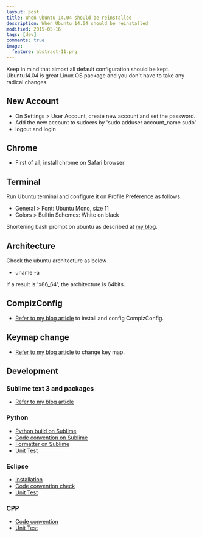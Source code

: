 ```yaml
---
layout: post
title: When Ubuntu 14.04 should be reinstalled
description: When Ubuntu 14.04 should be reinstalled
modified: 2015-05-16
tags: [dev]
comments: true
image:
  feature: abstract-11.png
---
```

Keep in mind that almost all default configuration should be kept. Ubuntu14.04 is great Linux OS package and you don't have to take any radical changes.

## New Account

- On Settings > User Account, create new account and set the password.
- Add the new account to sudoers by 'sudo adduser account_name sudo'
- logout and login

## Chrome

- First of all, install chrome on Safari browser
 
## Terminal 

Run Ubuntu terminal and configure it on Profile Preference as follows.

- General > Font: Ubuntu Mono, size 11
- Colors > Builtin Schemes: White on black

Shortening bash prompt on ubuntu as described at [my blog](http://hochulshin.com/ubuntu-shortening-bash-prompt/).

## Architecture

Check the ubuntu architecture as below

- uname -a

If a result is 'x86_64', the architecture is 64bits.

## CompizConfig

- [Refer to my blog article](http://hochulshin.com/tool-ubuntu-winsplit-effect/) to install and config CompizConfig.

## Keymap change

- [Refer to my blog article](http://hochulshin.com/tools-ubuntu-capslock/) to change key map.

## Development

### Sublime text 3 and packages

- [Refer to my blog article](http://hochulshin.com/sublime-text3/)

### Python

- [Python build on Sublime](http://hochulshin.com/sublime-run-python3/)
- [Code convention on Sublime](http://hochulshin.com/python-code-convention/)
- [Formatter on Sublime](http://hochulshin.com/sublime-python-automatic-formatter/)
- [Unit Test](http://hochulshin.com/unittest-cpp-java-python/)

### Eclipse

- [Installation](http://www.krizna.com/ubuntu/install-eclipse-ubuntu-14-04/)
- [Code convention check](http://hochulshin.com/java-coding-convention/)
- [Unit Test](http://hochulshin.com/unittest-cpp-java-python/)

### CPP

- [Code convention]( http://hochulshin.com/cpp-code-convention/)
- [Unit Test](http://hochulshin.com/unittest-cpp-java-python/)
